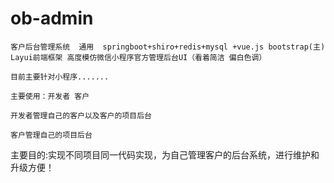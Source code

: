 # ob-admin

    客户后台管理系统  通用  springboot+shiro+redis+mysql +vue.js bootstrap(主) Layui前端框架 高度模仿微信小程序官方管理后台UI（看着简洁 偏白色调）

    目前主要针对小程序.......

    主要使用：开发者 客户

    开发者管理自己的客户以及客户的项目后台

    客户管理自己的项目后台 
    
主要目的:实现不同项目同一代码实现，为自己管理客户的后台系统，进行维护和升级方便！
    

